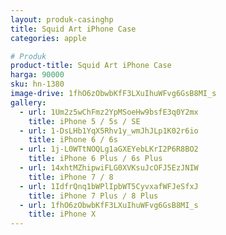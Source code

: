 ```yaml
---
layout: produk-casinghp
title: Squid Art iPhone Case
categories: apple

# Produk
product-title: Squid Art iPhone Case
harga: 90000
sku: hn-1380
image-drive: 1fhO6zObwbKfF3LXuIhuWFvg6GsB8MI_s
gallery:
  - url: 1Um2z5wChFmz2YpMSoeHw9bsfE3q0Y2mx
    title: iPhone 5 / 5s / SE
  - url: 1-DsLHb1YqX5Rhv1y_wmJhJLp1K02r6io
    title: iPhone 6 / 6s
  - url: 1j-L0WTtNOQLg1aGXEYebLKrI2P6R8BO2
    title: iPhone 6 Plus / 6s Plus
  - url: 14xhtMZhipwiFLG0XVKsuJcOFJ5EzJNIW
    title: iPhone 7 / 8
  - url: 1IdfrQnq1bWPlIpbWT5CyvxafWFJeSfxJ
    title: iPhone 7 Plus / 8 Plus
  - url: 1fhO6zObwbKfF3LXuIhuWFvg6GsB8MI_s
    title: iPhone X
---
```

